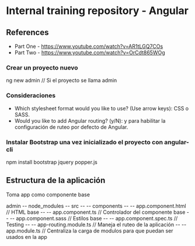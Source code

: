 # Internal training repository - Angular
## References
* Part One - https://www.youtube.com/watch?v=AR1tLGQ7COs
* Part Two - https://www.youtube.com/watch?v=OrCdt865WOg


### Crear un proyecto nuevo

ng new admin                    // Si el proyecto se llama admin

### Consideraciones

* Which stylesheet format would you like to use? (Use arrow keys): CSS o SASS.
* Would you like to add Angular routing? (y/N): y para habilitar la configuración de ruteo por defecto de Angular.

### Instalar Bootstrap una vez inicializado el proyecto con angular-cli

npm install bootstrap jquery popper.js


## Estructura de la aplicación
Toma app como componente base

admin
-- node_modules
-- src
-- -- components
-- -- app.component.html        // HTML base
-- -- app.component.ts          // Controlador del componente base
-- -- app.component.sass        // Estilos base
-- -- app.component.spec.ts     // Testing
-- -- app-routing.module.ts     // Maneja el ruteo de la aplicación
-- -- app.module.ts             // Centraliza la carga de modulos para que puedan ser usados en la app


